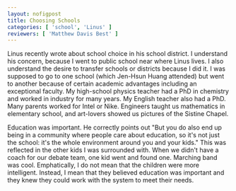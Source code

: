 ```yaml
---
layout: nofigpost 
title: Choosing Schools
categories: [ 'school', 'Linus' ]
reviewers: [ 'Matthew Davis Best' ]
---
```


Linus recently wrote about school choice in his school district. I understand
his concern, because I went to public school near where Linus lives. I also
understand the desire to transfer schools or districts because I did it.  I
was supposed to go to one school (which Jen-Hsun Huang attended) but went to
another because of certain academic advantages including an exceptional
faculty. My high-school physics teacher had a PhD in chemistry and worked in
industry for many years. My English teacher also had a PhD. Many parents
worked for Intel or Nike. Engineers taught us mathematics in elementary
school, and art-lovers showed us pictures of the Sistine Chapel. 

Education was important. He correctly points out "But you do also end up being
in a community where people care about education, so it's not just the school:
it's the whole environment around you and your kids." This was reflected in
the other kids I was surrounded with. When we didn't have a coach for our
debate team, one kid went and found one. Marching band was cool. Emphatically,
I do not mean that the children were more intelligent. Instead, I mean that
they believed education was important and they knew they could work with the
system to meet their needs. 



